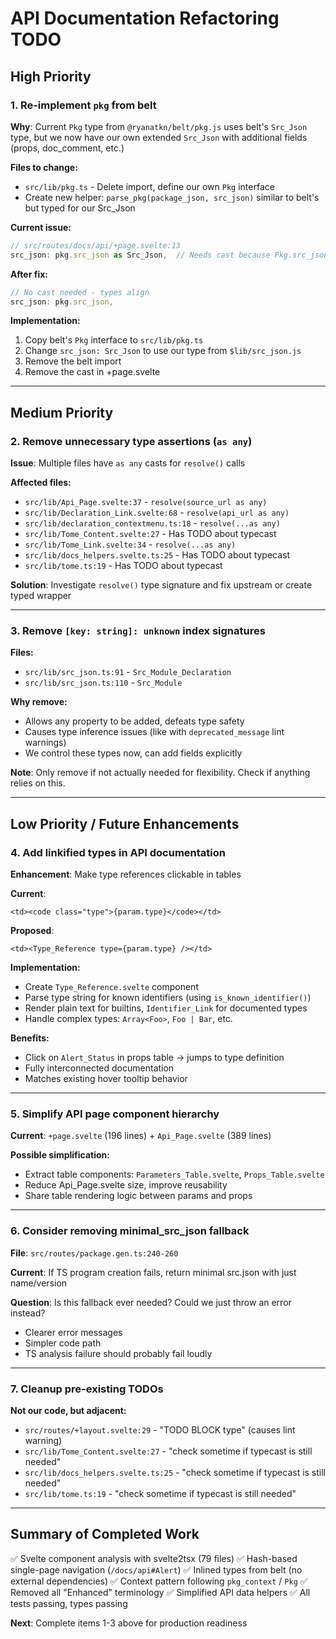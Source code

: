 # API Documentation Refactoring TODO

## High Priority

### 1. Re-implement `pkg` from belt
**Why**: Current `Pkg` type from `@ryanatkn/belt/pkg.js` uses belt's `Src_Json` type, but we now have our own extended `Src_Json` with additional fields (props, doc_comment, etc.)

**Files to change:**
- `src/lib/pkg.ts` - Delete import, define our own `Pkg` interface
- Create new helper: `parse_pkg(package_json, src_json)` similar to belt's but typed for our Src_Json

**Current issue:**
```typescript
// src/routes/docs/api/+page.svelte:13
src_json: pkg.src_json as Src_Json,  // Needs cast because Pkg.src_json is belt's type
```

**After fix:**
```typescript
// No cast needed - types align
src_json: pkg.src_json,
```

**Implementation:**
1. Copy belt's `Pkg` interface to `src/lib/pkg.ts`
2. Change `src_json: Src_Json` to use our type from `$lib/src_json.js`
3. Remove the belt import
4. Remove the cast in +page.svelte

---

## Medium Priority

### 2. Remove unnecessary type assertions (`as any`)
**Issue**: Multiple files have `as any` casts for `resolve()` calls

**Affected files:**
- `src/lib/Api_Page.svelte:37` - `resolve(source_url as any)`
- `src/lib/Declaration_Link.svelte:68` - `resolve(api_url as any)`
- `src/lib/declaration_contextmenu.ts:18` - `resolve(...as any)`
- `src/lib/Tome_Content.svelte:27` - Has TODO about typecast
- `src/lib/Tome_Link.svelte:34` - `resolve(...as any)`
- `src/lib/docs_helpers.svelte.ts:25` - Has TODO about typecast
- `src/lib/tome.ts:19` - Has TODO about typecast

**Solution**: Investigate `resolve()` type signature and fix upstream or create typed wrapper

---

### 3. Remove `[key: string]: unknown` index signatures
**Files:**
- `src/lib/src_json.ts:91` - `Src_Module_Declaration`
- `src/lib/src_json.ts:110` - `Src_Module`

**Why remove:**
- Allows any property to be added, defeats type safety
- Causes type inference issues (like with `deprecated_message` lint warnings)
- We control these types now, can add fields explicitly

**Note**: Only remove if not actually needed for flexibility. Check if anything relies on this.

---

## Low Priority / Future Enhancements

### 4. Add linkified types in API documentation
**Enhancement**: Make type references clickable in tables

**Current**:
```svelte
<td><code class="type">{param.type}</code></td>
```

**Proposed**:
```svelte
<td><Type_Reference type={param.type} /></td>
```

**Implementation:**
- Create `Type_Reference.svelte` component
- Parse type string for known identifiers (using `is_known_identifier()`)
- Render plain text for builtins, `Identifier_Link` for documented types
- Handle complex types: `Array<Foo>`, `Foo | Bar`, etc.

**Benefits:**
- Click on `Alert_Status` in props table → jumps to type definition
- Fully interconnected documentation
- Matches existing hover tooltip behavior

---

### 5. Simplify API page component hierarchy
**Current**: `+page.svelte` (196 lines) + `Api_Page.svelte` (389 lines)

**Possible simplification:**
- Extract table components: `Parameters_Table.svelte`, `Props_Table.svelte`
- Reduce Api_Page.svelte size, improve reusability
- Share table rendering logic between params and props

---

### 6. Consider removing minimal_src_json fallback
**File**: `src/routes/package.gen.ts:240-260`

**Current**: If TS program creation fails, return minimal src.json with just name/version

**Question**: Is this fallback ever needed? Could we just throw an error instead?
- Clearer error messages
- Simpler code path
- TS analysis failure should probably fail loudly

---

### 7. Cleanup pre-existing TODOs
**Not our code, but adjacent:**
- `src/routes/+layout.svelte:29` - "TODO BLOCK type" (causes lint warning)
- `src/lib/Tome_Content.svelte:27` - "check sometime if typecast is still needed"
- `src/lib/docs_helpers.svelte.ts:25` - "check sometime if typecast is still needed"
- `src/lib/tome.ts:19` - "check sometime if typecast is still needed"

---

## Summary of Completed Work

✅ Svelte component analysis with svelte2tsx (79 files)
✅ Hash-based single-page navigation (`/docs/api#Alert`)
✅ Inlined types from belt (no external dependencies)
✅ Context pattern following `pkg_context` / `Pkg`
✅ Removed all "Enhanced" terminology
✅ Simplified API data helpers
✅ All tests passing, types passing

**Next**: Complete items 1-3 above for production readiness
